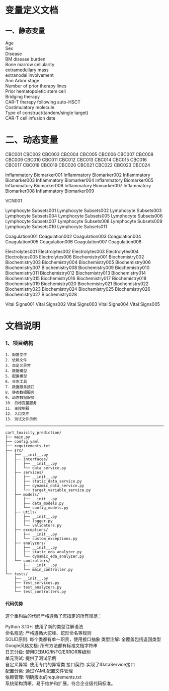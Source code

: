 # 变量定义文档
## 一、静态变量
Age  
Sex  
Disease  
BM disease burden  
Bone marrow cellularity  
extramedullary mass  
extranodal involvement  
Ann Arbor stage  
Number of prior therapy lines  
Prior hematopoietic stem cell  
Bridging therapy  
CAR-T therapy following auto-HSCT  
Costimulatory molecule  
Type of construct(tandem/single target)  
CAR-T cell infusion date  


# 二、动态变量
CBC001
CBC002
CBC003
CBC004
CBC005
CBC006
CBC007
CBC008
CBC009
CBC010
CBC011
CBC012
CBC013
CBC014
CBC015
CBC016
CBC017
CBC018
CBC019
CBC020
CBC021
CBC022
CBC023
CBC024  

Inflammatory Biomarker001
Inflammatory Biomarker002
Inflammatory Biomarker003
Inflammatory Biomarker004
Inflammatory Biomarker005
Inflammatory Biomarker006
Inflammatory Biomarker007
Inflammatory Biomarker008
Inflammatory Biomarker009  

VCN001  

Lymphocyte Subsets001
Lymphocyte Subsets002
Lymphocyte Subsets003
Lymphocyte Subsets004
Lymphocyte Subsets005
Lymphocyte Subsets006
Lymphocyte Subsets007
Lymphocyte Subsets008
Lymphocyte Subsets009
Lymphocyte Subsets010
Lymphocyte Subsets011  

Coagulation001
Coagulation002
Coagulation003
Coagulation004
Coagulation005
Coagulation006
Coagulation007
Coagulation008  

Electrolytes001
Electrolytes002
Electrolytes003
Electrolytes004
Electrolytes005
Electrolytes006
Biochemistry001
Biochemistry002
Biochemistry003
Biochemistry004
Biochemistry005
Biochemistry006
Biochemistry007
Biochemistry008
Biochemistry009
Biochemistry010
Biochemistry011
Biochemistry012
Biochemistry013
Biochemistry014
Biochemistry015
Biochemistry016
Biochemistry017
Biochemistry018
Biochemistry019
Biochemistry020
Biochemistry021
Biochemistry022
Biochemistry023
Biochemistry024
Biochemistry025
Biochemistry026
Biochemistry027
Biochemistry028  

Vital Signs001
Vital Signs002
Vital Signs003
Vital Signs004
Vital Signs005  



# 文档说明

### 1、项目结构


```
1. 配置文件
2. 依赖文件
3. 自定义异常
4. 数据模型
5. 配置模型
6. 日志工具
7. 数据服务接口
8. 静态数据服务
9. 动态数据服务
10. 目标变量服务
11. 主控制器
12. 入口文件
13. 测试文件示例
```
-------------


```
cart_toxicity_prediction/
├── main.py
├── config.yaml
├── requirements.txt
├── src/
│   ├── __init__.py
│   ├── interfaces/
│   │   ├── __init__.py
│   │   └── data_service.py
│   ├── services/
│   │   ├── __init__.py
│   │   ├── static_data_service.py
│   │   ├── dynamic_data_service.py
│   │   └── target_variable_service.py
│   ├── models/
│   │   ├── __init__.py
│   │   ├── data_models.py
│   │   └── config_models.py
│   ├── utils/
│   │   ├── __init__.py
│   │   ├── logger.py
│   │   └── validators.py
│   ├── exceptions/
│   │   ├── __init__.py
│   │   └── custom_exceptions.py
│   ├── analyzers/
│   │   ├── __init__.py
│   │   ├── static_eda_analyzer.py
│   │   └── dynamic_eda_analyzer.py
│   └── controllers/
│       ├── __init__.py
│       └── main_controller.py
└── tests/
    ├── __init__.py
    ├── test_services.py
    ├── test_analyzers.py
    └── test_controllers.py
```

#### 代码优势
这个重构后的代码严格遵循了您指定的所有规范：

Python 3.10+: 使用了新的类型注解语法  
命名规范: 严格遵循大驼峰、蛇形命名等规则  
SOLID原则: 每个类都有单一职责，使用接口抽象
类型注解: 全覆盖包括返回类型  
Google风格文档: 所有方法都有标准文档字符串  
日志分级: 使用DEBUG/INFO/ERROR等级别  
单元测试: 提供了测试示例  
自定义异常: 使用专门的异常类
接口契约: 实现了IDataService接口  
配置分离: 通过YAML配置文件管理  
依赖管理: 明确版本的requirements.txt  
系统架构清晰，易于维护和扩展，符合企业级代码标准。



